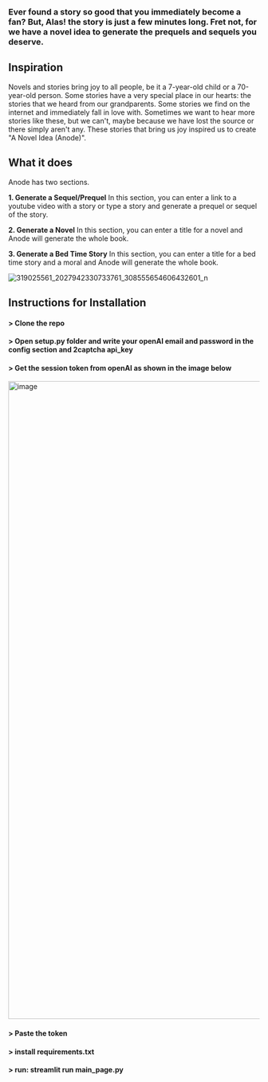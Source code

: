 ### Ever found a story so good that you immediately become a fan? But, Alas! the story is just a few minutes long. Fret not, for we have a novel idea to generate the prequels and sequels you deserve.




## Inspiration

Novels and stories bring joy to all people, be it a 7-year-old child or a 70-year-old person. Some stories have a very special place in our hearts: the stories that we heard from our grandparents. Some stories we find on the internet and immediately fall in love with. Sometimes we want to hear more stories like these, but we can't, maybe because we have lost the source or there simply aren't any. These stories that bring us joy inspired us to create "A Novel Idea (Anode)". 

## What it does

Anode has two sections.

**1. Generate a Sequel/Prequel**
       In this section, you can enter a link to a youtube video with a story or type a story and generate a prequel or sequel of the story.

**2. Generate a Novel**
       In this section, you can enter a title for a novel and Anode will generate the whole book.
       
**3. Generate a Bed Time Story**
       In this section, you can enter a title for a bed time story and a moral and Anode will generate the whole book.
       
       




![319025561_2027942330733761_308555654606432601_n](https://user-images.githubusercontent.com/67851367/206918600-f2239b0a-ce3f-4a24-9abf-4c861be5595c.png)


## Instructions for Installation

#### > Clone the repo
#### > Open setup.py folder and write your openAI email and password in the config section and 2captcha api_key
#### > Get the session token from openAI as shown in the image below

<img width="1280" alt="image" src="https://user-images.githubusercontent.com/67851367/206921511-3b1e5085-b411-4397-8e78-88950bde5ae7.png">

#### > Paste the token
#### > install requirements.txt
#### > run: streamlit run main_page.py

